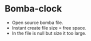 # Bomba-clock
 - Open source bomba file.
 - Instant create file size = free space.
 - In the file is null but size it too large.
